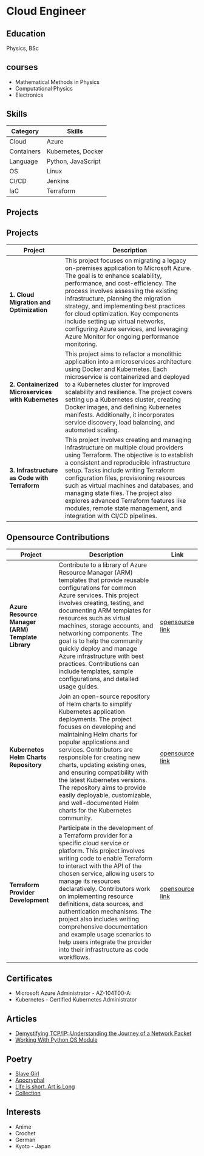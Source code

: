 # Cloud Engineer

## Education
Physics, BSc

## courses
- Mathematical Methods in Physics
- Computational Physics
- Electronics

## Skills

| Category     | Skills                          |
|--------------|---------------------------------|
| Cloud        | Azure                           |
| Containers   | Kubernetes, Docker              |
| Language     | Python, JavaScript              |
| OS           | Linux                           |
| CI/CD        | Jenkins                         |
| IaC          | Terraform                       |

## Projects

## Projects

| Project | Description |
| ------- | ----------- |
| **1. Cloud Migration and Optimization** | This project focuses on migrating a legacy on-premises application to Microsoft Azure. The goal is to enhance scalability, performance, and cost-efficiency. The process involves assessing the existing infrastructure, planning the migration strategy, and implementing best practices for cloud optimization. Key components include setting up virtual networks, configuring Azure services, and leveraging Azure Monitor for ongoing performance monitoring. |
| **2. Containerized Microservices with Kubernetes** | This project aims to refactor a monolithic application into a microservices architecture using Docker and Kubernetes. Each microservice is containerized and deployed to a Kubernetes cluster for improved scalability and resilience. The project covers setting up a Kubernetes cluster, creating Docker images, and defining Kubernetes manifests. Additionally, it incorporates service discovery, load balancing, and automated scaling. |
| **3. Infrastructure as Code with Terraform** | This project involves creating and managing infrastructure on multiple cloud providers using Terraform. The objective is to establish a consistent and reproducible infrastructure setup. Tasks include writing Terraform configuration files, provisioning resources such as virtual machines and databases, and managing state files. The project also explores advanced Terraform features like modules, remote state management, and integration with CI/CD pipelines. |

## Opensource Contributions

| Project | Description | Link |
| --- | --- | --- |
| **Azure Resource Manager (ARM) Template Library** | Contribute to a library of Azure Resource Manager (ARM) templates that provide reusable configurations for common Azure services. This project involves creating, testing, and documenting ARM templates for resources such as virtual machines, storage accounts, and networking components. The goal is to help the community quickly deploy and manage Azure infrastructure with best practices. Contributions can include templates, sample configurations, and detailed usage guides. | [opensource link](https://somethingishere.com) |
| **Kubernetes Helm Charts Repository** | Join an open-source repository of Helm charts to simplify Kubernetes application deployments. The project focuses on developing and maintaining Helm charts for popular applications and services. Contributors are responsible for creating new charts, updating existing ones, and ensuring compatibility with the latest Kubernetes versions. The repository aims to provide easily deployable, customizable, and well-documented Helm charts for the Kubernetes community. | [opensource link](https://somethingishere.com) |
| **Terraform Provider Development** | Participate in the development of a Terraform provider for a specific cloud service or platform. This project involves writing code to enable Terraform to interact with the API of the chosen service, allowing users to manage its resources declaratively. Contributors work on implementing resource definitions, data sources, and authentication mechanisms. The project also includes writing comprehensive documentation and example usage scenarios to help users integrate the provider into their infrastructure as code workflows. | [opensource link](https://somethingishere.com) |

## Certificates
- Microsoft Azure Administrator - AZ-104T00-A:
- Kubernetes - Certified Kubernetes Administrator

## Articles
- [Demystifying TCP/IP: Understanding the Journey of a Network Packet](https://3ev.medium.com/the-life-of-a-packet-c80857054b04)
- [Working With Python OS Module](https://3ev.medium.com/working-with-python-os-module-5b7062761b4a)

## Poetry
- [Slave Girl](https://thecamelsaloon.blogspot.com/2014/09/slave-girl.html)
- [Apocryphal](https://www.verse-virtual.org/2014/November/victor-ehikioya-2014-november.html)
- [Life is short. Art is Long](https://www.verse-virtual.org/2015/August/victor-brown-omovbude-2015-august.html)
- [Collection](https://www.verse-virtual.org/2015/March/victor-brown-omovbude-2015-march.html)

## Interests
- Anime
- Crochet
- German
- Kyoto - Japan
